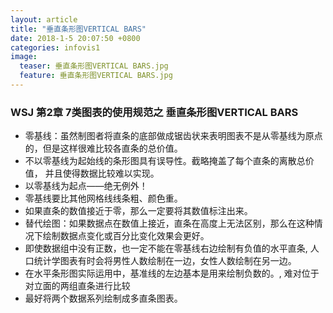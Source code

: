 ```yaml
---
layout: article
title: "垂直条形图VERTICAL BARS"
date: 2018-1-5 20:07:50 +0800
categories: infovis1
image:
  teaser: 垂直条形图VERTICAL BARS.jpg
  feature: 垂直条形图VERTICAL BARS.jpg
---
```

### WSJ 第2章 7类图表的使用规范之 垂直条形图VERTICAL BARS
- 零基线：虽然制图者将直条的底部做成锯齿状来表明图表不是从零基线为原点的，但是这样很难比较各直条的总价值。
- 不以零基线为起始线的条形图具有误导性。截略掩盖了每个直条的离散总价值， 并且使得数据比较难以实现。
- 以零基线为起点——绝无例外！
- 零基线要比其他网格线线条粗、颜色重。
- 如果直条的数值接近于零，那么一定要将其数值标注出来。
- 替代绘图：如果数据点在数值上接近，直条在高度上无法区别，那么在这种情况下绘制数据点变化或百分比变化效果会更好。
- 即使数据组中没有正数，也一定不能在零基线右边绘制有负值的水平直条, 人口统计学图表有时会将男性人数绘制在一边，女性人数绘制在另一边。
- 在水平条形图实际运用中，基准线的左边基本是用来绘制负数的。, 难对位于对立面的两组直条进行比较
 - 最好将两个数据系列绘制成多直条图表。